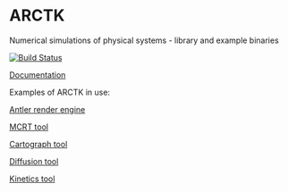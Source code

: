 # ARCTK
Numerical simulations of physical systems - library and example binaries

[![Build Status](https://travis-ci.org/FreddyWordingham/arctk.svg?branch=master)](https://travis-ci.org/FreddyWordingham/arctk)

[Documentation](https://freddywordingham.github.io/arctk)

Examples of ARCTK in use:

[Antler render engine](https://github.com/FreddyWordingham/antler)
<!-- [Antler render engine](https://crates.io/crates/antler) -->

[MCRT tool](https://github.com/FreddyWordingham/mcrt)

[Cartograph tool](https://github.com/FreddyWordingham/cartograph)

[Diffusion tool](https://github.com/FreddyWordingham/diffuse)

[Kinetics tool](https://github.com/FreddyWordingham/reactor)
